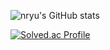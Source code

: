 ![nryu's GitHub stats](https://github-readme-stats.vercel.app/api?username=n-ryu&show_icons=true&theme=react)

[![Solved.ac Profile](http://mazassumnida.wtf/api/v2/generate_badge?boj=ababc1005)](https://solved.ac/ababc1005/)

<!--
**n-ryu/n-ryu** is a ✨ _special_ ✨ repository because its `README.md` (this file) appears on your GitHub profile.

Here are some ideas to get you started:

- 🔭 I’m currently working on ...
- 🌱 I’m currently learning ...
- 👯 I’m looking to collaborate on ...
- 🤔 I’m looking for help with ...
- 💬 Ask me about ...
- 📫 How to reach me: ...
- 😄 Pronouns: ...
- ⚡ Fun fact: ...
-->
